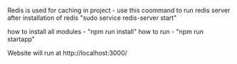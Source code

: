 Redis is used for caching in project - 
use this coommand to run redis server after installation of redis "sudo service redis-server start"

how to install all modules  - "npm run install"
how to run - "npm run startapp"

Website will run at http://localhost:3000/


